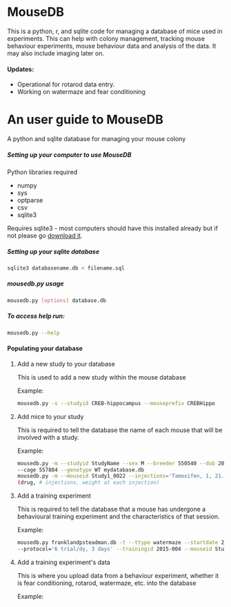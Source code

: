 MouseDB
=========

This is a python, r, and sqlite code for managing a database of mice used in experiments. This can help with colony management, tracking mouse behaviour experiments, mouse behaviour data and analysis of the data. It may also include imaging later on.

#### Updates:

- Operational for rotarod data entry. 
- Working on watermaze and fear conditioning

# An user guide to MouseDB

A python and sqlite database for managing your mouse colony

##### Setting up your computer to use MouseDB

Python libraries required
* numpy 
* sys
* optparse
* csv
* sqlite3

Requires sqlite3 - most computers should have this installed already but if not please go [download it](https://sqlite.org/download.html).


##### Setting up your sqlite database

``` sh
sqlite3 databasename.db < filename.sql
```

##### mousedb.py usage

``` sh
mousedb.py [options] database.db
```

##### To access help run: 

``` sh
mousedb.py --help
```

#### Populating your database

1. Add a new study to your database

    This is used to add a new study within the mouse database
    
    Example:
    ``` sh
    mousedb.py -s --studyid CREB-hippocampus --mouseprefix CREBHippo
    ```

2. Add mice to your study

    This is required to tell the database the name of each mouse that will be involved with a study.
    
    Example: 
    ``` sh
    mousedb.py -m --studyid StudyName --sex M --breeder 550540 --dob 20141127 \
    --cage 557884 --genotype WT mydatabase.db
    mousedb.py -m --mouseid Study1_0022 --injections='Tamoxifen, 1, 21.9' \
    (drug, # injections, weight at each injection)
    ```

3. Add a training experiment

    This is required to tell the database that a mouse has undergone a behavioural training experiment and the characteristics of that session. 
    
    Example:
    ``` sh
    mousedb.py franklandpsteadman.db -t --ttype watermaze --startdate 20150217 \
    --protocol='6 trial/dy, 3 days' --trainingid 2015-004 --mouseid Study1_0020
    ```

4. Add a training experiment's data

    This is where you upload data from a behaviour experiment, whether it is fear conditioning, rotarod, watermaze, etc. into the database
    
    Example:

    